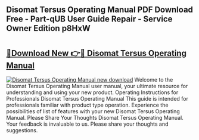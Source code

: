 ## Disomat Tersus Operating Manual PDF Download Free - Part-qUB User Guide Repair - Service Owner Edition p8HxW

# <h2><a href="http://cf18985.oget.top/?id=Disomat+Tersus+Operating+Manual">🔗Download New 👉🔴 Disomat Tersus Operating Manual</a></h2>

[![Disomat Tersus Operating Manual new download](https://i.imgur.com/5g1atiW.png)](http://cf18985.oget.top/?id=Disomat+Tersus+Operating+Manual)
Welcome to the Disomat Tersus Operating Manual user manual, your ultimate resource for understanding and using your new product. Operating Instructions for Professionals Disomat Tersus Operating Manual This guide is intended for professionals familiar with product type operation. Experience the possibilities of list of features with your new Disomat Tersus Operating Manual. Please Share Your Thoughts Disomat Tersus Operating Manual. Your feedback is invaluable to us. Please share your thoughts and suggestions.
